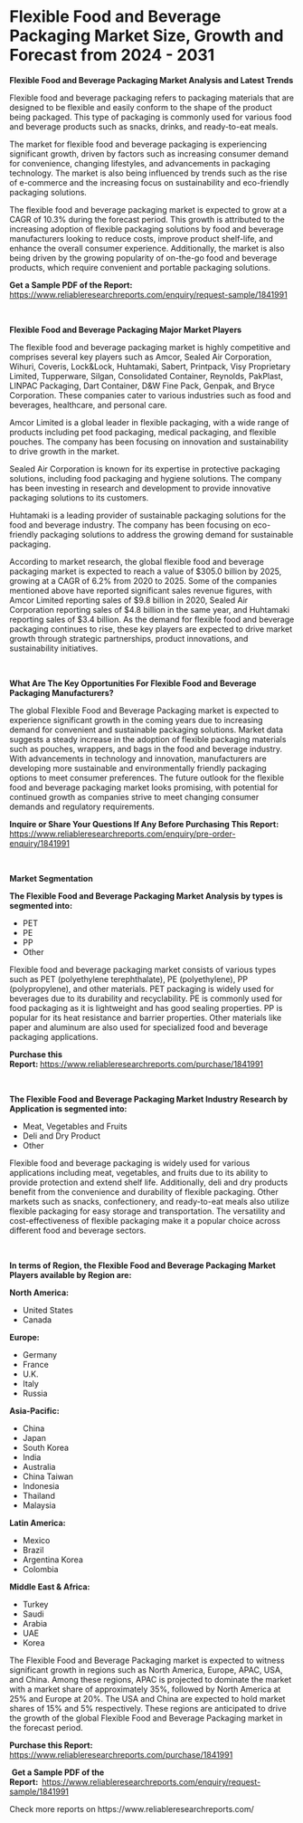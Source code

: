 <p><h1>Flexible Food and Beverage Packaging Market Size, Growth and Forecast from 2024 - 2031</h1></p><p><strong>Flexible Food and Beverage Packaging Market Analysis and Latest Trends</strong></p>
<p><p>Flexible food and beverage packaging refers to packaging materials that are designed to be flexible and easily conform to the shape of the product being packaged. This type of packaging is commonly used for various food and beverage products such as snacks, drinks, and ready-to-eat meals.</p><p>The market for flexible food and beverage packaging is experiencing significant growth, driven by factors such as increasing consumer demand for convenience, changing lifestyles, and advancements in packaging technology. The market is also being influenced by trends such as the rise of e-commerce and the increasing focus on sustainability and eco-friendly packaging solutions.</p><p>The flexible food and beverage packaging market is expected to grow at a CAGR of 10.3% during the forecast period. This growth is attributed to the increasing adoption of flexible packaging solutions by food and beverage manufacturers looking to reduce costs, improve product shelf-life, and enhance the overall consumer experience. Additionally, the market is also being driven by the growing popularity of on-the-go food and beverage products, which require convenient and portable packaging solutions.</p></p>
<p><strong>Get a Sample PDF of the Report:&nbsp;</strong> <a href="https://www.reliableresearchreports.com/enquiry/request-sample/1841991">https://www.reliableresearchreports.com/enquiry/request-sample/1841991</a></p>
<p>&nbsp;</p>
<p><strong>Flexible Food and Beverage Packaging Major Market Players</strong></p>
<p><p>The flexible food and beverage packaging market is highly competitive and comprises several key players such as Amcor, Sealed Air Corporation, Wihuri, Coveris, Lock&Lock, Huhtamaki, Sabert, Printpack, Visy Proprietary Limited, Tupperware, Silgan, Consolidated Container, Reynolds, PakPlast, LINPAC Packaging, Dart Container, D&W Fine Pack, Genpak, and Bryce Corporation. These companies cater to various industries such as food and beverages, healthcare, and personal care.</p><p>Amcor Limited is a global leader in flexible packaging, with a wide range of products including pet food packaging, medical packaging, and flexible pouches. The company has been focusing on innovation and sustainability to drive growth in the market.</p><p>Sealed Air Corporation is known for its expertise in protective packaging solutions, including food packaging and hygiene solutions. The company has been investing in research and development to provide innovative packaging solutions to its customers.</p><p>Huhtamaki is a leading provider of sustainable packaging solutions for the food and beverage industry. The company has been focusing on eco-friendly packaging solutions to address the growing demand for sustainable packaging.</p><p>According to market research, the global flexible food and beverage packaging market is expected to reach a value of $305.0 billion by 2025, growing at a CAGR of 6.2% from 2020 to 2025. Some of the companies mentioned above have reported significant sales revenue figures, with Amcor Limited reporting sales of $9.8 billion in 2020, Sealed Air Corporation reporting sales of $4.8 billion in the same year, and Huhtamaki reporting sales of $3.4 billion. As the demand for flexible food and beverage packaging continues to rise, these key players are expected to drive market growth through strategic partnerships, product innovations, and sustainability initiatives.</p></p>
<p>&nbsp;</p>
<p><strong>What Are The Key Opportunities For Flexible Food and Beverage Packaging Manufacturers?</strong></p>
<p><p>The global Flexible Food and Beverage Packaging market is expected to experience significant growth in the coming years due to increasing demand for convenient and sustainable packaging solutions. Market data suggests a steady increase in the adoption of flexible packaging materials such as pouches, wrappers, and bags in the food and beverage industry. With advancements in technology and innovation, manufacturers are developing more sustainable and environmentally friendly packaging options to meet consumer preferences. The future outlook for the flexible food and beverage packaging market looks promising, with potential for continued growth as companies strive to meet changing consumer demands and regulatory requirements.</p></p>
<p><strong>Inquire or Share Your Questions If Any Before Purchasing This Report:</strong> <a href="https://www.reliableresearchreports.com/enquiry/pre-order-enquiry/1841991">https://www.reliableresearchreports.com/enquiry/pre-order-enquiry/1841991</a></p>
<p>&nbsp;</p>
<p><strong>Market Segmentation</strong></p>
<p><strong>The Flexible Food and Beverage Packaging Market Analysis by types is segmented into:</strong></p>
<p><ul><li>PET</li><li>PE</li><li>PP</li><li>Other</li></ul></p>
<p><p>Flexible food and beverage packaging market consists of various types such as PET (polyethylene terephthalate), PE (polyethylene), PP (polypropylene), and other materials. PET packaging is widely used for beverages due to its durability and recyclability. PE is commonly used for food packaging as it is lightweight and has good sealing properties. PP is popular for its heat resistance and barrier properties. Other materials like paper and aluminum are also used for specialized food and beverage packaging applications.</p></p>
<p><strong>Purchase this Report:&nbsp;</strong><a href="https://www.reliableresearchreports.com/purchase/1841991">https://www.reliableresearchreports.com/purchase/1841991</a></p>
<p>&nbsp;</p>
<p><strong>The Flexible Food and Beverage Packaging Market Industry Research by Application is segmented into:</strong></p>
<p><ul><li>Meat, Vegetables and Fruits</li><li>Deli and Dry Product</li><li>Other</li></ul></p>
<p><p>Flexible food and beverage packaging is widely used for various applications including meat, vegetables, and fruits due to its ability to provide protection and extend shelf life. Additionally, deli and dry products benefit from the convenience and durability of flexible packaging. Other markets such as snacks, confectionery, and ready-to-eat meals also utilize flexible packaging for easy storage and transportation. The versatility and cost-effectiveness of flexible packaging make it a popular choice across different food and beverage sectors.</p></p>
<p>&nbsp;</p>
<p><strong>In terms of Region, the Flexible Food and Beverage Packaging Market Players available by Region are:</strong></p>
<p>
    <p> <strong> North America: </strong>
        <ul>
            <li>United States</li>
            <li>Canada</li>
        </ul>
        </p> 
    <p> <strong> Europe: </strong>
        <ul>
            <li>Germany</li>
            <li>France</li>
            <li>U.K.</li>
            <li>Italy</li>
            <li>Russia</li>
        </ul>
        </p> 
    <p> <strong> Asia-Pacific: </strong>
        <ul>
            <li>China</li>
            <li>Japan</li>
            <li>South Korea</li>
            <li>India</li>
            <li>Australia</li>
            <li>China Taiwan</li>
            <li>Indonesia</li>
            <li>Thailand</li>
            <li>Malaysia</li>
        </ul>
        </p> 
    <p> <strong> Latin America: </strong>
        <ul>
            <li>Mexico</li>
            <li>Brazil</li>
            <li>Argentina Korea</li>
            <li>Colombia</li>
        </ul>
        </p> 
    <p> <strong> Middle East & Africa: </strong>
        <ul>
            <li>Turkey</li>
            <li>Saudi</li>
            <li>Arabia</li>
            <li>UAE</li>
            <li>Korea</li>
        </ul>
    </p>
    </p>
<p><p>The Flexible Food and Beverage Packaging market is expected to witness significant growth in regions such as North America, Europe, APAC, USA, and China. Among these regions, APAC is projected to dominate the market with a market share of approximately 35%, followed by North America at 25% and Europe at 20%. The USA and China are expected to hold market shares of 15% and 5% respectively. These regions are anticipated to drive the growth of the global Flexible Food and Beverage Packaging market in the forecast period.</p></p>
<p><strong>Purchase this Report: </strong><a href="https://www.reliableresearchreports.com/purchase/1841991">https://www.reliableresearchreports.com/purchase/1841991</a></p>
<p>&nbsp;<strong>Get a Sample PDF of the Report:&nbsp;&nbsp;</strong><a href="https://www.reliableresearchreports.com/enquiry/request-sample/1841991">https://www.reliableresearchreports.com/enquiry/request-sample/1841991</a></p>
<p><strong></strong></p>
<p>Check more reports on https://www.reliableresearchreports.com/</p>